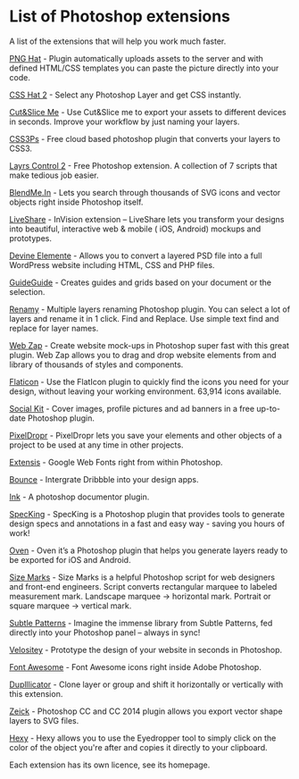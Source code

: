 # List of Photoshop extensions

A list of the extensions that will help you work much faster.

[PNG Hat](http://pnghat.madebysource.com/) - Plugin automatically uploads assets to the server and with defined HTML/CSS templates you can paste the picture directly into your code.

[CSS Hat 2](https://csshat.com/) - Select any Photoshop Layer and get CSS instantly.

[Cut&Slice Me](http://www.cutandslice.me/) - Use Cut&Slice me to export your assets to different devices in seconds. Improve your workflow by just naming your layers.

[CSS3Ps](http://css3ps.com/) - Free cloud based photoshop plugin that converts your layers to CSS3.

[Layrs Control 2](http://www.madebyvadim.com/layrs/) - Free Photoshop extension. A collection of 7 scripts that make tedious job easier.

[BlendMe.In](http://blendme.in/) - Lets you search through thousands of SVG icons and vector objects right inside Photoshop itself.

[LiveShare](http://www.invisionapp.com/lsps-download) - InVision extension – LiveShare lets you transform your designs into beautiful, interactive web & mobile ( iOS, Android) mockups and prototypes.

[Devine Elemente](http://www.divine-project.com/) - Allows you to convert a layered PSD file into a full WordPress website including HTML, CSS and PHP files.

[GuideGuide](http://guideguide.me/) - Creates guides and grids based on your document or the selection.

[Renamy](http://klaia.com/Renamy/) - Multiple layers renaming Photoshop plugin. You can select a lot of layers and rename it in 1 click. Find and Replace. Use simple text find and replace for layer names.

[Web Zap](http://webzap.uiparade.com/) - Create website mock-ups in Photoshop super fast with this great plugin. Web Zap allows you to drag and drop website elements from and library of thousands of styles and components.

[Flaticon](http://www.flaticon.com/download-plugin) - Use the FlatIcon plugin to quickly find the icons you need for your design, without leaving your working environment. 63,914 icons available.

[Social Kit](http://socialkit.madebysource.com/) - Cover images, profile pictures and ad banners in a free up-to-date Photoshop plugin.

[PixelDropr](http://pixeldropr.com/) - PixelDropr lets you save your elements and other objects of a project to be used at any time in other projects.

[Extensis](http://www.extensis.com/fr/font-management/web-font-plug-in/) - Google Web Fonts right from within Photoshop.

[Bounce](http://bounce.uiparade.com/) - Intergrate Dribbble into your design apps.

[Ink](http://ink.chrometaphore.com/) - A photoshop documentor plugin.

[SpecKing](https://creativemarket.com/wuwacorp/12478-SpecKing-Photoshop-Plugin) - SpecKing is a Photoshop plugin that provides tools to generate design specs and annotations in a fast and easy way - saving you hours of work!

[Oven](http://oven.chrometaphore.com/) - Oven it’s a Photoshop plugin that helps you generate layers ready to be exported for iOS and Android.

[Size Marks](https://github.com/romashamin/Size-Marks-PS#install) - Size Marks is a helpful Photoshop script for web designers and front-end engineers. Script converts rectangular marquee to labeled measurement mark. Landscape marquee → horizontal mark. Portrait or square marquee → vertical mark.

[Subtle Patterns](http://plugin.subtlepatterns.com/) - Imagine the immense library from Subtle Patterns, fed directly into your Photoshop panel – always in sync!

[Velositey](http://dandkagency.com/extensions/velositey-v2/) - Prototype the design of your website in seconds in Photoshop.

[Font Awesome](http://creativedo.co/FontAwesomePS) - Font Awesome icons right inside Adobe Photoshop.

[Duplllicator](http://tools.enotart.ru/) - Clone layer or group and shift it horizontally or vertically with this extension.

[Zeick](https://gumroad.com/l/Zeick) - Photoshop CC and CC 2014 plugin allows you export vector shape layers to SVG files.

[Hexy](http://missingpixels.io/plugins/hexy/) - Hexy allows you to use the Eyedropper tool to simply click on the color of the object you're after and copies it directly to your clipboard.

Each extension has its own licence, see its homepage.
